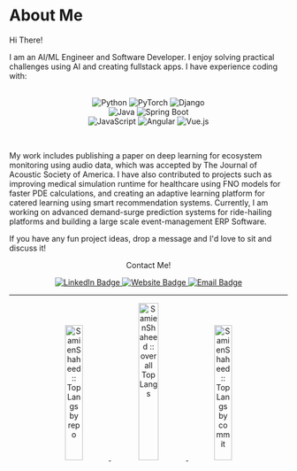 # About Me

Hi There!

I am an AI/ML Engineer and Software Developer. I enjoy solving practical challenges using AI and creating fullstack apps. I have experience coding with:
<p align="center">
  <br>
<img src="https://img.shields.io/badge/Python-3776AB?style=for-the-badge&logo=python&logoColor=white" alt="Python" />  
<img src="https://img.shields.io/badge/PyTorch-EE4C2C?style=for-the-badge&logo=pytorch&logoColor=white" alt="PyTorch" />  
<img src="https://img.shields.io/badge/Django-092E20?style=for-the-badge&logo=django&logoColor=white" alt="Django" />  
  <br>
<img src="https://img.shields.io/badge/Java-007396?style=for-the-badge&logo=java&logoColor=white" alt="Java" />  
<img src="https://img.shields.io/badge/Spring_Boot-6DB33F?style=for-the-badge&logo=spring-boot&logoColor=white" alt="Spring Boot" /> 
  <br>
<img src="https://img.shields.io/badge/JavaScript-F7DF1E?style=for-the-badge&logo=javascript&logoColor=black" alt="JavaScript" />  
<img src="https://img.shields.io/badge/Angular-DD0031?style=for-the-badge&logo=angular&logoColor=white" alt="Angular" />  
<img src="https://img.shields.io/badge/Vue.js-4FC08D?style=for-the-badge&logo=vue.js&logoColor=white" alt="Vue.js" />
  </p>
 
<br>

My work includes publishing a paper on deep learning for ecosystem monitoring using audio data, which was accepted by The Journal of Acoustic Society of America. I have also contributed to projects such as improving medical simulation runtime for healthcare using FNO models for faster PDE calculations, and creating an adaptive learning platform for catered learning using smart recommendation systems. Currently, I am working on advanced demand-surge prediction systems for ride-hailing platforms and building a large scale event-management ERP Software.

If you have any fun project ideas, drop a message and I'd love to sit and discuss it! <br>

<p align="center"> Contact Me! </p>

<div id="badges" align="center">
  <a href="http://linkedin.com/in/samienshaheed">
    <img src="https://img.shields.io/badge/LinkedIn-blue?style=flat-square&logo=linkedin&logoColor=white" alt="LinkedIn Badge"/>
  </a>
  <a href="https://samienshaheed.github.io/portfolio/">
    <img src="https://img.shields.io/badge/Visit_My_Site-FF5722?style=flat-square&logo=rocket&logoColor=white" alt="Website Badge"/>
  </a>
  <a href="mailto:samienshaheed@gmail.com">
  <img src="https://img.shields.io/badge/Email-D14836?style=flat-square&logo=gmail&logoColor=white" alt="Email Badge"/>
</a>
</div>
<div align="center">
<img src="https://komarev.com/ghpvc/?username=SamienShaheed&style=flat-square&color=red" alt=""/>
</div>

___

<p align="center">
  <a href="https://github.com/SamienShaheed">
    <img src="https://github-profile-summary-cards.vercel.app/api/cards/repos-per-language?username=SamienShaheed&theme=gruvbox&layout=compact&hide_border=true"
    alt="SamienShaheed :: Top Langs by repo" width="25%" />
  </a>
  <a href="https://github.com/SamienShaheed">
    <img src="https://github-readme-stats.vercel.app/api/top-langs/?username=SamienShaheed&langs_count=6&theme=gruvbox&layout=compact&hide_border=true"
    alt="SamienShaheed :: overall Top Langs" width="27%" />
  </a>
  <a href="https://github.com/SamienShaheed">
    <img src="https://github-profile-summary-cards.vercel.app/api/cards/most-commit-language?username=SamienShaheed&theme=gruvbox&layout=compact&hide_border=true"
    alt="SamienShaheed :: Top Langs by commit" width="25%" />
  </a>
</p>
